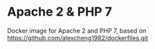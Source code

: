 Apache 2 & PHP 7
================

Docker image for Apache 2 and PHP 7, based on https://github.com/alexcheng1982/dockerfiles.git
